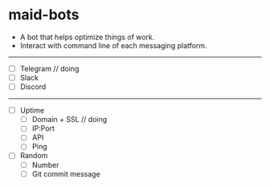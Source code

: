 # maid-bots

- A bot that helps optimize things of work.
- Interact with command line of each messaging platform.

---

- [ ] Telegram // doing
- [ ] Slack
- [ ] Discord

---

- [ ] Uptime
  - [ ] Domain + SSL // doing
  - [ ] IP:Port
  - [ ] API
  - [ ] Ping
- [ ] Random
  - [ ] Number
  - [ ] Git commit message
